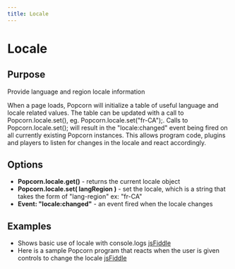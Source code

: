```yaml
---
title: Locale
---
```

# Locale #

## Purpose ##

Provide language and region locale information

When a page loads, Popcorn will initialize a table of useful language and locale related values. The table can be updated with a call to Popcorn.locale.set(), eg. Popcorn.locale.set("fr-CA");. Calls to Popcorn.locale.set(); will result in the "locale:changed" event being fired on all currently existing Popcorn instances. This allows program code, plugins and players to listen for changes in the locale and react accordingly.

## Options ##

* **Popcorn.locale.get()** - returns the current locale object
* **Popcorn.locale.set( langRegion )** - set the locale, which is a string that takes the form of "lang-region" ex: "fr-CA"
* **Event: "locale:changed"** - an event fired when the locale changes

## Examples ##

* Shows basic use of locale with console.logs [jsFiddle](http://jsfiddle.net/popcornjs/B3F4X/)
* Here is a sample Popcorn program that reacts when the user is given controls to change the locale [jsFiddle](http://jsfiddle.net/popcornjs/T89mj/1/)
